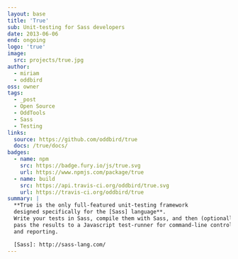 ```yaml
---
layout: base
title: 'True'
sub: Unit-testing for Sass developers
date: 2013-06-06
end: ongoing
logo: 'true'
image:
  src: projects/true.jpg
author:
  - miriam
  - oddbird
oss: owner
tags:
  - _post
  - Open Source
  - OddTools
  - Sass
  - Testing
links:
  source: https://github.com/oddbird/true
  docs: /true/docs/
badges:
  - name: npm
    src: https://badge.fury.io/js/true.svg
    url: https://www.npmjs.com/package/true
  - name: build
    src: https://api.travis-ci.org/oddbird/true.svg
    url: https://travis-ci.org/oddbird/true
summary: |
  **True is the only full-featured unit-testing framework
  designed specifically for the [Sass] language**.
  Write your tests in Sass, compile them with Sass, and then (optionally)
  pass the results to a Javascript test-runner for command-line control
  and reporting.

  [Sass]: http://sass-lang.com/
---
```

